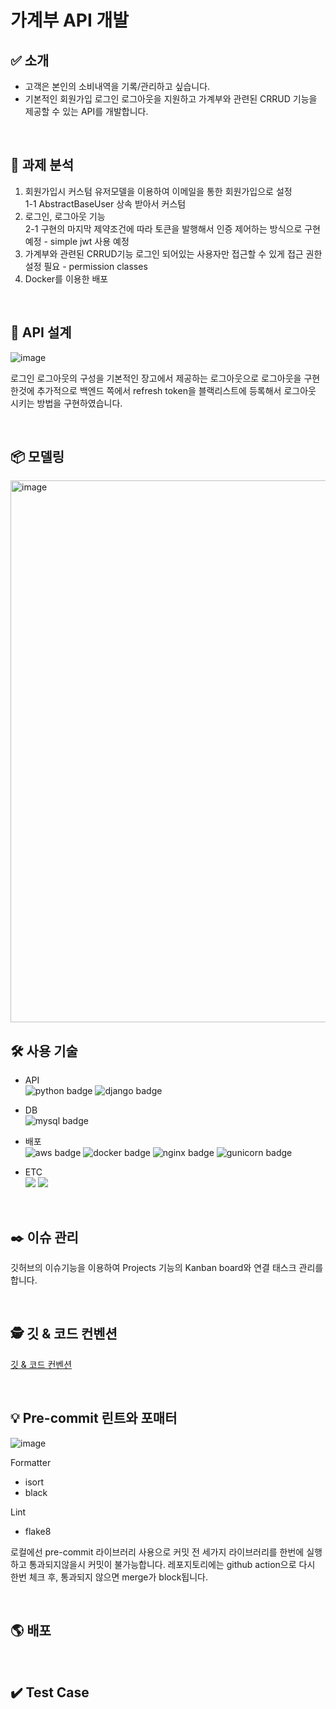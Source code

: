 # 가계부 API 개발

## ✅ 소개
- 고객은 본인의 소비내역을 기록/관리하고 싶습니다.
- 기본적인 회원가입 로그인 로그아웃을 지원하고 가계부와 관련된 CRRUD 기능을 제공할 수 있는 API를 개발합니다.

<br>

## 📌 과제 분석
1. 회원가입시 커스텀 유저모델을 이용하여 이메일을 통한 회원가입으로 설정 <br>
  1-1 AbstractBaseUser 상속 받아서 커스텀
2. 로그인, 로그아웃 기능 <br>
  2-1 구현의 마지막 제약조건에 따라 토큰을 발행해서 인증 제어하는 방식으로 구현 예정 - simple jwt 사용 예정
3. 가계부와 관련된 CRRUD기능 로그인 되어있는 사용자만 접근할 수 있게 접근 권한 설정 필요 - permission classes
4. Docker를 이용한 배포 

<br>

## 📃 API 설계
![image](https://user-images.githubusercontent.com/89897944/189605994-3dfaf25e-4017-416b-87f0-d125f27d130a.png)

로그인 로그아웃의 구성을 기본적인 장고에서 제공하는 로그아웃으로 로그아웃을 구현한것에 추가적으로 백엔드 쪽에서 refresh token을 블랙리스트에 등록해서 로그아웃 시키는 방법을 구현하였습니다.

<br>

## 📦 모델링
<img width="867" alt="image" src="https://user-images.githubusercontent.com/89897944/188925423-080a3e7c-e81e-4c3b-af7e-62f1799a9fce.png">


<br>

## 🛠 사용 기술
- API<br>
![python badge](https://img.shields.io/badge/Python-3.9-%233776AB?&logo=python&logoColor=white)
![django badge](https://img.shields.io/badge/Django-4.0.6-%23092E20?&logo=Django&logoColor=white)
- DB<br>
![mysql badge](https://img.shields.io/badge/MySQL-5.7-%234479A1?&logo=MySQL&logoColor=white)

- 배포<br>
![aws badge](https://img.shields.io/badge/AWS-EC2-%23FF9900?&logo=Amazon%20EC2&logoColor=white)
![docker badge](https://img.shields.io/badge/Docker-20.10.17-%232496ED?&logo=Docker&logoColor=white)
![nginx badge](https://img.shields.io/badge/Nginx-1.23.0-%23009639?logo=NGINX&locoColor=white)
![gunicorn badge](https://img.shields.io/badge/Gunicorn-20.1.0-%23499848?logo=Gunicorn&locoColor=white)
- ETC<br>
  <img src="https://img.shields.io/badge/Git-F05032?style=flat&logo=Git&logoColor=white"/>
  <img src="https://img.shields.io/badge/Github action-2088FF?style=flat&logo=Github%20Actions&logoColor=white"/>

<br>

## :black_nib: 이슈 관리
깃허브의 이슈기능을 이용하여 Projects 기능의 Kanban board와 연결 태스크 관리를 합니다.

<br>

## 🕵️‍ 깃 & 코드 컨벤션
[깃 & 코드 컨벤션](https://github.com/nmdkims/account_book_payhere/wiki/Git-and-Code-Convention)

<br>

## 💡 Pre-commit 린트와 포매터
![image](https://user-images.githubusercontent.com/89897944/188915566-7afc987f-a29a-440e-b936-26f0822dad52.png)

Formatter
- isort
- black

Lint
- flake8

로컬에선 pre-commit 라이브러리 사용으로 커밋 전 세가지 라이브러리를 한번에 실행하고 통과되지않을시 커밋이 불가능합니다.
레포지토리에는 github action으로 다시 한번 체크 후, 통과되지 않으면 merge가 block됩니다.

<br>

## 🌎 배포

<br>

## ✔️ Test Case 

<br>


